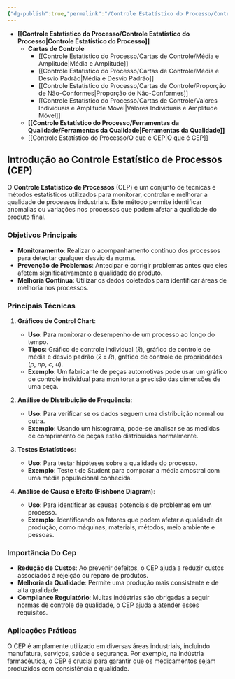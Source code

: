 ```yaml
---
{"dg-publish":true,"permalink":"/Controle Estatístico do Processo/Controle Estatístico do Processo/","created":"2025-05-20T13:30:13.821-03:00"}
---
```





- **[[Controle Estatístico do Processo/Controle Estatístico do Processo\|Controle Estatístico do Processo]]**
	- **Cartas de Controle**
		- [[Controle Estatístico do Processo/Cartas de Controle/Média e Amplitude\|Média e Amplitude]]
		- [[Controle Estatístico do Processo/Cartas de Controle/Média e Desvio Padrão\|Média e Desvio Padrão]]
		- [[Controle Estatístico do Processo/Cartas de Controle/Proporção de Não-Conformes\|Proporção de Não-Conformes]]
		- [[Controle Estatístico do Processo/Cartas de Controle/Valores Individuais e Amplitude Móvel\|Valores Individuais e Amplitude Móvel]]
	- **[[Controle Estatístico do Processo/Ferramentas da Qualidade/Ferramentas da Qualidade\|Ferramentas da Qualidade]]**
	- [[Controle Estatístico do Processo/O que é CEP\|O que é CEP]]



## Introdução ao Controle Estatístico de Processos (CEP)

O **Controle Estatístico de Processos** (CEP) é um conjunto de técnicas e métodos estatísticos utilizados para monitorar, controlar e melhorar a qualidade de processos industriais. Este método permite identificar anomalias ou variações nos processos que podem afetar a qualidade do produto final.

### Objetivos Principais

- **Monitoramento**: Realizar o acompanhamento contínuo dos processos para detectar qualquer desvio da norma.
- **Prevenção de Problemas**: Antecipar e corrigir problemas antes que eles afetem significativamente a qualidade do produto.
- **Melhoria Contínua**: Utilizar os dados coletados para identificar áreas de melhoria nos processos.

### Principais Técnicas

1. **Gráficos de Control Chart**:
   - **Uso**: Para monitorar o desempenho de um processo ao longo do tempo.
   - **Tipos**: Gráfico de controle individual ($\bar{x}$), gráfico de controle de média e desvio padrão ($\bar{x} \pm R$), gráfico de controle de propriedades ($p$, $np$, $c$, $u$).
   - **Exemplo**: Um fabricante de peças automotivas pode usar um gráfico de controle individual para monitorar a precisão das dimensões de uma peça.

2. **Análise de Distribuição de Frequência**:
   - **Uso**: Para verificar se os dados seguem uma distribuição normal ou outra.
   - **Exemplo**: Usando um histograma, pode-se analisar se as medidas de comprimento de peças estão distribuídas normalmente.

3. **Testes Estatísticos**:
   - **Uso**: Para testar hipóteses sobre a qualidade do processo.
   - **Exemplo**: Teste t de Student para comparar a média amostral com uma média populacional conhecida.

4. **Análise de Causa e Efeito (Fishbone Diagram)**:
   - **Uso**: Para identificar as causas potenciais de problemas em um processo.
   - **Exemplo**: Identificando os fatores que podem afetar a qualidade da produção, como máquinas, materiais, métodos, meio ambiente e pessoas.

### Importância Do Cep

- **Redução de Custos**: Ao prevenir defeitos, o CEP ajuda a reduzir custos associados à rejeição ou reparo de produtos.
- **Melhoria da Qualidade**: Permite uma produção mais consistente e de alta qualidade.
- **Compliance Regulatório**: Muitas indústrias são obrigadas a seguir normas de controle de qualidade, o CEP ajuda a atender esses requisitos.

### Aplicações Práticas

O CEP é amplamente utilizado em diversas áreas industriais, incluindo manufatura, serviços, saúde e segurança. Por exemplo, na indústria farmacêutica, o CEP é crucial para garantir que os medicamentos sejam produzidos com consistência e qualidade.
